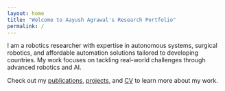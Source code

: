 ```yaml
---
layout: home
title: "Welcome to Aayush Agrawal's Research Portfolio"
permalink: /
---
```


I am a robotics researcher with expertise in autonomous systems, surgical robotics, and affordable automation solutions tailored to developing countries. My work focuses on tackling real-world challenges through advanced robotics and AI. 

Check out my [publications](/publications), [projects](/projects), and [CV](/cv) to learn more about my work.
